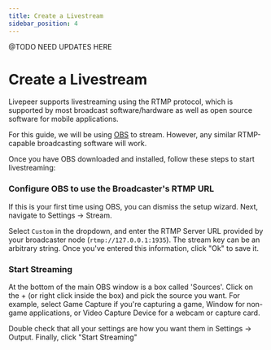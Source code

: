 ```yaml
---
title: Create a Livestream
sidebar_position: 4
---
```


@TODO NEED UPDATES HERE

# Create a Livestream

Livepeer supports livestreaming using the RTMP protocol, which is supported by
most broadcast software/hardware as well as open source software for mobile
applications.

For this guide, we will be using [OBS](https://obsproject.com/download) to stream. However, any similar RTMP-capable broadcasting software will work.

Once you have OBS downloaded and installed, follow these steps to start livestreaming:

### Configure OBS to use the Broadcaster's RTMP URL

If this is your first time using OBS, you can dismiss the setup wizard. Next, navigate to Settings -> Stream.

Select `Custom` in the dropdown, and enter the RTMP Server URL provided by your broadcaster node (`rtmp://127.0.0.1:1935`). The stream key can be an arbitrary string. Once you've entered this information, click "Ok" to save it.

### Start Streaming

At the bottom of the main OBS window is a box called 'Sources'. Click on the + (or right click inside the box) and pick the source you want. For example, select Game Capture if you're capturing a game, Window for non-game applications, or Video Capture Device for a webcam or capture card.

Double check that all your settings are how you want them in Settings -> Output. Finally, click "Start Streaming"

